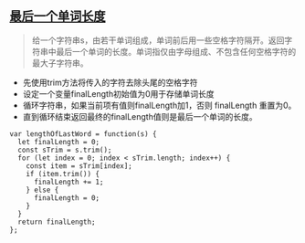 ## [最后一个单词长度](https://leetcode.cn/problems/length-of-last-word/)
> 给一个字符串s，由若干单词组成，单词前后用一些空格字符隔开。返回字符串中最后一个单词的长度。单词指仅由字母组成、不包含任何空格字符的最大子字符串。

- 先使用trim方法将传入的字符去除头尾的空格字符
- 设定一个变量finalLength初始值为0用于存储单词长度
- 循环字符串，如果当前项有值则finalLength加1，否则 finalLength 重置为0。
- 直到循环结束返回最终的finalLength值则是最后一个单词的长度。
```
var lengthOfLastWord = function(s) {
  let finalLength = 0;
  const sTrim = s.trim();
  for (let index = 0; index < sTrim.length; index++) {
    const item = sTrim[index];
    if (item.trim()) {
      finalLength += 1;
    } else {
      finalLength = 0;
    }
  }
  return finalLength;
};
```